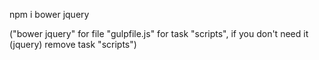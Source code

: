 npm i
bower jquery 

("bower jquery" for file "gulpfile.js" for task "scripts",
if you don't need it (jquery) remove task "scripts")
